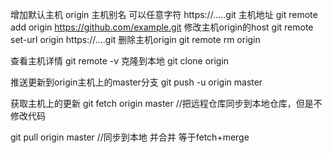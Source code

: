 增加默认主机
origin 主机别名 可以任意字符
https://.....git 主机地址
git remote add origin https://github.com/example.git
修改主机origin的host
git remote set-url origin https://....git
删除主机origin
git remote rm origin


查看主机详情
git remote -v
克隆到本地
git clone origin


推送更新到origin主机上的master分支
git push -u origin master


获取主机上的更新
git fetch origin master  //把远程仓库同步到本地仓库，但是不修改代码


git pull origin master  //同步到本地 并合并  等于fetch+merge
